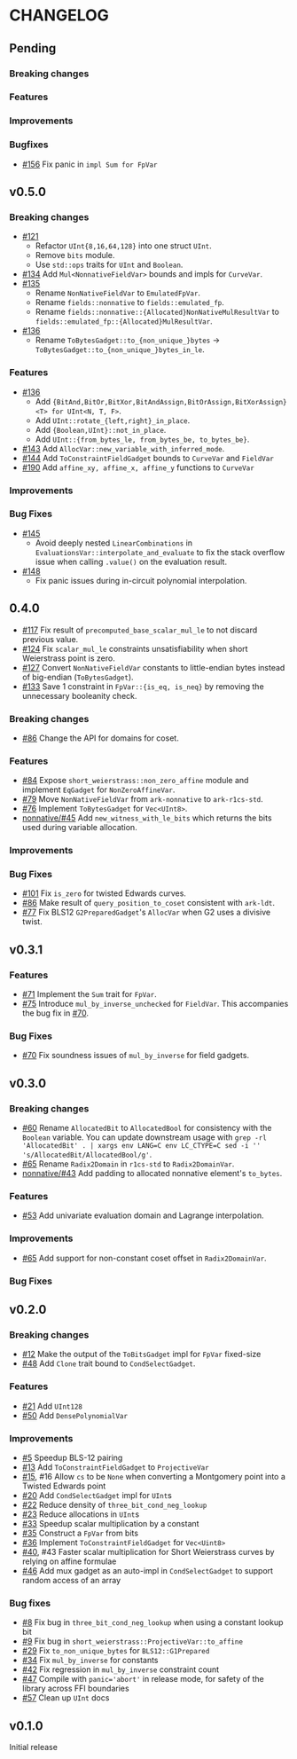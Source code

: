 # CHANGELOG

## Pending

### Breaking changes

### Features

### Improvements

### Bugfixes

- [\#156](https://github.com/arkworks-rs/r1cs-std/pull/156) Fix panic in `impl Sum for FpVar`

## v0.5.0

### Breaking changes

- [\#121](https://github.com/arkworks-rs/r1cs-std/pull/121)
    - Refactor `UInt{8,16,64,128}` into one struct `UInt`.
    - Remove `bits` module.
    - Use `std::ops` traits for `UInt` and `Boolean`.
- [\#134](https://github.com/arkworks-rs/r1cs-std/pull/134) Add `Mul<NonnativeFieldVar>` bounds and impls for `CurveVar`.
- [\#135](https://github.com/arkworks-rs/r1cs-std/pull/135)
    - Rename `NonNativeFieldVar` to `EmulatedFpVar`.
    - Rename `fields::nonnative` to `fields::emulated_fp`.
    - Rename `fields::nonnative::{Allocated}NonNativeMulResultVar` to `fields::emulated_fp::{Allocated}MulResultVar`.
- [\#136](https://github.com/arkworks-rs/r1cs-std/pull/136)
    - Rename `ToBytesGadget::to_{non_unique_}bytes` → `ToBytesGadget::to_{non_unique_}bytes_in_le`.

### Features

- [\#136](https://github.com/arkworks-rs/r1cs-std/pull/136)
    - Add `{BitAnd,BitOr,BitXor,BitAndAssign,BitOrAssign,BitXorAssign}<T> for UInt<N, T, F>`.
    - Add `UInt::rotate_{left,right}_in_place`.
    - Add `{Boolean,UInt}::not_in_place`.
    - Add `UInt::{from_bytes_le, from_bytes_be, to_bytes_be}`.
- [\#143](https://github.com/arkworks-rs/r1cs-std/pull/143) Add `AllocVar::new_variable_with_inferred_mode`.
- [\#144](https://github.com/arkworks-rs/r1cs-std/pull/144) Add `ToConstraintFieldGadget` bounds to `CurveVar` and `FieldVar`
- [\#190](https://github.com/arkworks-rs/r1cs-std/pull/190) Add `affine_xy, affine_x, affine_y` functions to `CurveVar`

### Improvements

### Bug Fixes

- [\#145](https://github.com/arkworks-rs/r1cs-std/pull/145)
    - Avoid deeply nested `LinearCombinations` in `EvaluationsVar::interpolate_and_evaluate` to fix the stack overflow issue when calling `.value()` on the evaluation result.
- [\#148](https://github.com/arkworks-rs/r1cs-std/pull/148)
    - Fix panic issues during in-circuit polynomial interpolation.

## 0.4.0

- [\#117](https://github.com/arkworks-rs/r1cs-std/pull/117) Fix result of `precomputed_base_scalar_mul_le` to not discard previous value.
- [\#124](https://github.com/arkworks-rs/r1cs-std/pull/124) Fix `scalar_mul_le` constraints unsatisfiability when short Weierstrass point is zero.
- [\#127](https://github.com/arkworks-rs/r1cs-std/pull/127) Convert `NonNativeFieldVar` constants to little-endian bytes instead of big-endian (`ToBytesGadget`).
- [\#133](https://github.com/arkworks-rs/r1cs-std/pull/133) Save 1 constraint in `FpVar::{is_eq, is_neq}` by removing the unnecessary booleanity check.

### Breaking changes

- [\#86](https://github.com/arkworks-rs/r1cs-std/pull/86) Change the API for domains for coset.

### Features

- [\#84](https://github.com/arkworks-rs/r1cs-std/pull/84) Expose `short_weierstrass::non_zero_affine` module
  and implement `EqGadget` for `NonZeroAffineVar`.
- [\#79](https://github.com/arkworks-rs/r1cs-std/pull/79) Move `NonNativeFieldVar` from `ark-nonnative` to `ark-r1cs-std`.
- [\#76](https://github.com/arkworks-rs/r1cs-std/pull/76) Implement `ToBytesGadget` for `Vec<UInt8>`.
- [nonnative/\#45](https://github.com/arkworks-rs/nonnative/pull/45) Add `new_witness_with_le_bits` which returns the bits used during variable allocation.

### Improvements

### Bug Fixes

- [\#101](https://github.com/arkworks-rs/r1cs-std/pull/101) Fix `is_zero` for twisted Edwards curves.
- [\#86](https://github.com/arkworks-rs/r1cs-std/pull/86) Make result of `query_position_to_coset` consistent with `ark-ldt`.
- [\#77](https://github.com/arkworks-rs/r1cs-std/pull/77) Fix BLS12 `G2PreparedGadget`'s `AllocVar` when G2 uses a divisive twist.

## v0.3.1

### Features

- [\#71](https://github.com/arkworks-rs/r1cs-std/pull/71) Implement the `Sum` trait for `FpVar`.
- [\#75](https://github.com/arkworks-rs/r1cs-std/pull/71) Introduce `mul_by_inverse_unchecked` for `FieldVar`. This accompanies the bug fix in [\#70](https://github.com/arkworks-rs/r1cs-std/pull/70).

### Bug Fixes

- [\#70](https://github.com/arkworks-rs/r1cs-std/pull/70) Fix soundness issues of `mul_by_inverse` for field gadgets.

## v0.3.0

### Breaking changes

- [\#60](https://github.com/arkworks-rs/r1cs-std/pull/60) Rename `AllocatedBit` to `AllocatedBool` for consistency with the `Boolean` variable.
  You can update downstream usage with `grep -rl 'AllocatedBit' . | xargs env LANG=C env LC_CTYPE=C sed -i '' 's/AllocatedBit/AllocatedBool/g'`.
- [\#65](https://github.com/arkworks-rs/r1cs-std/pull/65) Rename `Radix2Domain` in `r1cs-std` to `Radix2DomainVar`.
- [nonnative/\#43](https://github.com/arkworks-rs/nonnative/pull/43) Add padding to allocated nonnative element's `to_bytes`.

### Features

- [\#53](https://github.com/arkworks-rs/r1cs-std/pull/53) Add univariate evaluation domain and Lagrange interpolation.

### Improvements

- [\#65](https://github.com/arkworks-rs/r1cs-std/pull/65) Add support for non-constant coset offset in `Radix2DomainVar`.

### Bug Fixes

## v0.2.0

### Breaking changes

- [\#12](https://github.com/arkworks-rs/r1cs-std/pull/12) Make the output of the `ToBitsGadget` impl for `FpVar` fixed-size
- [\#48](https://github.com/arkworks-rs/r1cs-std/pull/48) Add `Clone` trait bound to `CondSelectGadget`.

### Features

- [\#21](https://github.com/arkworks-rs/r1cs-std/pull/21) Add `UInt128`
- [\#50](https://github.com/arkworks-rs/r1cs-std/pull/50) Add `DensePolynomialVar`

### Improvements

- [\#5](https://github.com/arkworks-rs/r1cs-std/pull/5) Speedup BLS-12 pairing
- [\#13](https://github.com/arkworks-rs/r1cs-std/pull/13) Add `ToConstraintFieldGadget` to `ProjectiveVar`
- [\#15](https://github.com/arkworks-rs/r1cs-std/pull/15), #16 Allow `cs` to be `None` when converting a Montgomery point into a Twisted Edwards point
- [\#20](https://github.com/arkworks-rs/r1cs-std/pull/20) Add `CondSelectGadget` impl for `UInt`s
- [\#22](https://github.com/arkworks-rs/r1cs-std/pull/22) Reduce density of `three_bit_cond_neg_lookup`
- [\#23](https://github.com/arkworks-rs/r1cs-std/pull/23) Reduce allocations in `UInt`s
- [\#33](https://github.com/arkworks-rs/r1cs-std/pull/33) Speedup scalar multiplication by a constant
- [\#35](https://github.com/arkworks-rs/r1cs-std/pull/35) Construct a `FpVar` from bits
- [\#36](https://github.com/arkworks-rs/r1cs-std/pull/36) Implement `ToConstraintFieldGadget` for `Vec<Uint8>`
- [\#40](https://github.com/arkworks-rs/r1cs-std/pull/40), #43 Faster scalar multiplication for Short Weierstrass curves by relying on affine formulae
- [\#46](https://github.com/arkworks-rs/r1cs-std/pull/46) Add mux gadget as an auto-impl in `CondSelectGadget` to support random access of an array

### Bug fixes

- [\#8](https://github.com/arkworks-rs/r1cs-std/pull/8) Fix bug in `three_bit_cond_neg_lookup` when using a constant lookup bit
- [\#9](https://github.com/arkworks-rs/r1cs-std/pull/9) Fix bug in `short_weierstrass::ProjectiveVar::to_affine`
- [\#29](https://github.com/arkworks-rs/r1cs-std/pull/29) Fix `to_non_unique_bytes` for `BLS12::G1Prepared`
- [\#34](https://github.com/arkworks-rs/r1cs-std/pull/34) Fix `mul_by_inverse` for constants
- [\#42](https://github.com/arkworks-rs/r1cs-std/pull/42) Fix regression in `mul_by_inverse` constraint count
- [\#47](https://github.com/arkworks-rs/r1cs-std/pull/47) Compile with `panic='abort'` in release mode, for safety of the library across FFI boundaries
- [\#57](https://github.com/arkworks-rs/r1cs-std/pull/57) Clean up `UInt` docs

## v0.1.0

Initial release
